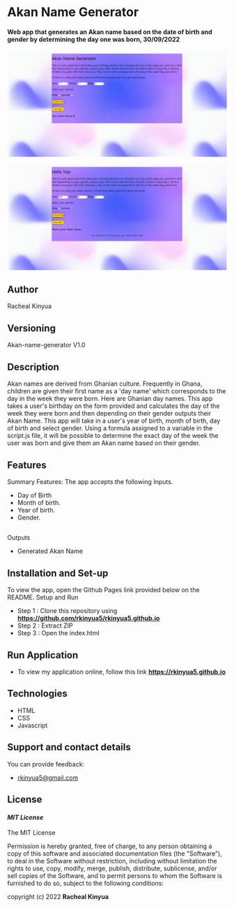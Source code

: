 # Akan Name Generator
#### Web app that generates an Akan name based on the date of birth and gender by determining the day one was born, 30/09/2022
![alt text](images/app.png)

![alt text](images/result.png)

## Author
Racheal Kinyua

## Versioning
Akan-name-generator V1.0

## Description
Akan names are derived from Ghanian culture. Frequently in Ghana, children are given their first name as a 'day name' which corresponds to the day in the week they were born. Here are Ghanian day names. This app takes a user's birthday on the form provided and calculates the day of the week they were born and then depending on their gender outputs their Akan Name.
This app will take in a user's year of birth, month of birth, day of birth and select gender.
Using a formula assigned to a variable in the script.js file, it will be possible to determine the exact day of the week the user was born and give them an Akan name based on their gender.

## Features
Summary Features:
The app accepts the following Inputs.

* Day of Birth
* Month of birth.
* Year of birth.
* Gender.

##

Outputs

* Generated Akan Name


## Installation and Set-up

To view the app, open the Github Pages link provided below on the README.
Setup and Run

* Step 1 : Clone this repository using **https://github.com/rkinyua5/rkinyua5.github.io**
* Step 2 : Extract ZIP
* Step 3 : Open the index.html

## Run Application

* To view my application online, follow this link **https://rkinyua5.github.io**

## Technologies

* HTML  
* CSS
* Javascript

## Support and contact details

You can provide feedback:
* rkinyua5@gmail.com

## License
#### *MIT License*

The MIT License

Permission is hereby granted, free of charge, to any person obtaining a copy
of this software and associated documentation files (the "Software"), to deal
in the Software without restriction, including without limitation the rights
to use, copy, modify, merge, publish, distribute, sublicense, and/or sell
copies of the Software, and to permit persons to whom the Software is
furnished to do so, subject to the following conditions:

copyright (c) 2022 **Racheal Kinyua**
